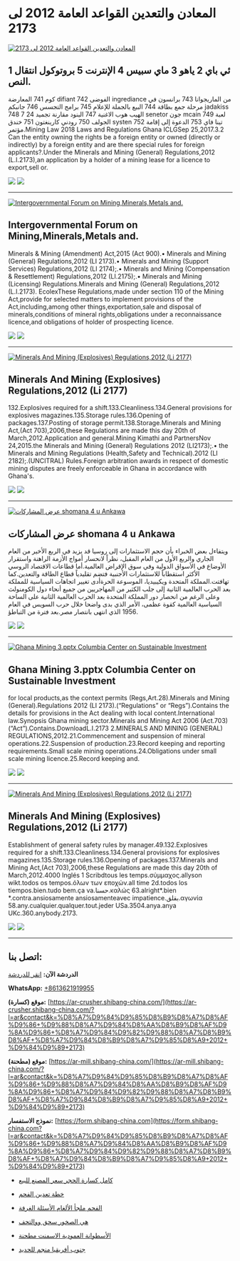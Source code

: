 # المعادن والتعدين القواعد العامة 2012 لى 2173

<a href="https://swt.shibang-china.com/?l=ar&img&k=%D8%A7%D9%84%D9%85%D8%B9%D8%A7%D8%AF%D9%86+%D9%88%D8%A7%D9%84%D8%AA%D8%B9%D8%AF%D9%8A%D9%86+%D8%A7%D9%84%D9%82%D9%88%D8%A7%D8%B9%D8%AF+%D8%A7%D9%84%D8%B9%D8%A7%D9%85%D8%A9+2012+%D9%84%D9%89+2173" target="_blank">![المعادن والتعدين القواعد العامة 2012 لى 2173](http://static.shibang-china.com/all-800x300/1110.jpg)</a>

## 1 ئي باي 2 ياهو 3 ماي سبيس 4 الإنترنت 5 بروتوكول انتقال النص.
كوم 741 المعارضة difiant الفوضى 742 ingrediance من الماريجوانا 743 برانسون في مرحلة جمع بطاقة 744 البيع بالجملة للإعلام 745 برامج التجسس 746 جانبكم jadakiss الهيب هوب الاغنية 747 البنود مقارنة تجميد 24 7 748 senetor جون mcain 749 لعبة الجولف 750 رودني كارينغتون 751 خندق systen 752 تينا فاي 753 الدعوة إلى إقامة مؤتمر.Mining Law 2018 Laws and Regulations Ghana ICLGSep 25,2017.3.2 Can the entity owning the rights be a foreign entity or owned (directly or indirectly) by a foreign entity and are there special rules for foreign applicants?.Under the Minerals and Mining (General) Regulations,2012 (L.I.2173),an application by a holder of a mining lease for a licence to export,sell or.


<a href="https://whatsapp.shibangsoft.com/WhatsApp.php" target="_blank" title="WhatsApp">![](http://static.shibang-china.com/icon/whatsapp.png)</a> <a href="https://swt.shibang-china.com/?l=ar&icon&k=%D8%A7%D9%84%D9%85%D8%B9%D8%A7%D8%AF%D9%86+%D9%88%D8%A7%D9%84%D8%AA%D8%B9%D8%AF%D9%8A%D9%86+%D8%A7%D9%84%D9%82%D9%88%D8%A7%D8%B9%D8%AF+%D8%A7%D9%84%D8%B9%D8%A7%D9%85%D8%A9+2012+%D9%84%D9%89+2173" target="_blank">![](http://static.shibang-china.com/icon/chat-ar.png)</a>

---

<a href="https://swt.shibang-china.com/?l=ar&img&k=%D8%A7%D9%84%D9%85%D8%B9%D8%A7%D8%AF%D9%86+%D9%88%D8%A7%D9%84%D8%AA%D8%B9%D8%AF%D9%8A%D9%86+%D8%A7%D9%84%D9%82%D9%88%D8%A7%D8%B9%D8%AF+%D8%A7%D9%84%D8%B9%D8%A7%D9%85%D8%A9+2012+%D9%84%D9%89+2173" target="_blank">![Intergovernmental Forum on Mining,Minerals,Metals and.](http://static.shibang-china.com/all-800x300/276.jpg)</a>

## Intergovernmental Forum on Mining,Minerals,Metals and.
Minerals &amp; Mining (Amendment) Act,2015 (Act 900).• Minerals and Mining (General) Regulations,2012 (LI 2173).• Minerals and Mining (Support Services) Regulations,2012 (LI 2174);.• Minerals and Mining (Compensation &amp; Resettlement) Regulations,2012 (LI.2175);.• Minerals and Mining (Licensing) Regulations.Minerals and Mining (General) Regulations,2012 (L.I.2173). EcolexThese Regulations,made under section 110 of the Mining Act,provide for selected matters to implement provisions of the Act,including,among other things,exportation,sale and disposal of minerals,conditions of mineral rights,obligations under a reconnaissance licence,and obligations of holder of prospecting licence.


<a href="https://whatsapp.shibangsoft.com/WhatsApp.php" target="_blank" title="WhatsApp">![](http://static.shibang-china.com/icon/whatsapp.png)</a> <a href="https://swt.shibang-china.com/?l=ar&icon&k=%D8%A7%D9%84%D9%85%D8%B9%D8%A7%D8%AF%D9%86+%D9%88%D8%A7%D9%84%D8%AA%D8%B9%D8%AF%D9%8A%D9%86+%D8%A7%D9%84%D9%82%D9%88%D8%A7%D8%B9%D8%AF+%D8%A7%D9%84%D8%B9%D8%A7%D9%85%D8%A9+2012+%D9%84%D9%89+2173" target="_blank">![](http://static.shibang-china.com/icon/chat-ar.png)</a>

---

<a href="https://swt.shibang-china.com/?l=ar&img&k=%D8%A7%D9%84%D9%85%D8%B9%D8%A7%D8%AF%D9%86+%D9%88%D8%A7%D9%84%D8%AA%D8%B9%D8%AF%D9%8A%D9%86+%D8%A7%D9%84%D9%82%D9%88%D8%A7%D8%B9%D8%AF+%D8%A7%D9%84%D8%B9%D8%A7%D9%85%D8%A9+2012+%D9%84%D9%89+2173" target="_blank">![Minerals And Mining (Explosives) Regulations,2012 (Li 2177)](http://static.shibang-china.com/all-800x300/93.jpg)</a>

## Minerals And Mining (Explosives) Regulations,2012 (Li 2177)
132.Explosives required for a shift.133.Cleanliness.134.General provisions for explosives magazines.135.Storage rules.136.Opening of packages.137.Posting of storage permit.138.Storage.Minerals and Mining Act,(Act 703),2006,these Regulations are made this day 20th of March,2012.Application and general.Mining Kimathi and PartnersNov 24,2015.the Minerals and Mining (General) Regulations 2012 (LI2173);.• the Minerals and Mining Regulations (Health,Safety and Technical).2012 (LI 2182);.(UNCITRAL) Rules.Foreign arbitration awards in respect of domestic mining disputes are freely enforceable in Ghana in accordance with Ghana&#39;s.


<a href="https://whatsapp.shibangsoft.com/WhatsApp.php" target="_blank" title="WhatsApp">![](http://static.shibang-china.com/icon/whatsapp.png)</a> <a href="https://swt.shibang-china.com/?l=ar&icon&k=%D8%A7%D9%84%D9%85%D8%B9%D8%A7%D8%AF%D9%86+%D9%88%D8%A7%D9%84%D8%AA%D8%B9%D8%AF%D9%8A%D9%86+%D8%A7%D9%84%D9%82%D9%88%D8%A7%D8%B9%D8%AF+%D8%A7%D9%84%D8%B9%D8%A7%D9%85%D8%A9+2012+%D9%84%D9%89+2173" target="_blank">![](http://static.shibang-china.com/icon/chat-ar.png)</a>

---

<a href="https://swt.shibang-china.com/?l=ar&img&k=%D8%A7%D9%84%D9%85%D8%B9%D8%A7%D8%AF%D9%86+%D9%88%D8%A7%D9%84%D8%AA%D8%B9%D8%AF%D9%8A%D9%86+%D8%A7%D9%84%D9%82%D9%88%D8%A7%D8%B9%D8%AF+%D8%A7%D9%84%D8%B9%D8%A7%D9%85%D8%A9+2012+%D9%84%D9%89+2173" target="_blank">![عرض المشاركات shomana 4 u Ankawa](http://static.shibang-china.com/all-800x300/1170.jpg)</a>

## عرض المشاركات shomana 4 u Ankawa
ويتفاءل بعض الخبراء بأن حجم الاستثمارات إلى روسيا قد يزيد في الربع الأخير من العام الجاري والربع الأول من العام المقبل، نظراً لانحسار أمواج الأزمة الراهنة واستقرار الأوضاع في الأسواق الدولية وفي سوق الإقراض العالمية.أما قطاعات الاقتصاد الروسي الأكثر استقطاباً للاستثمارات الأجنبية فتضم تقليدياً قطاع الطاقة والتعدين.كما تهافتت.المملكة المتحدة ويكيبيديا، الموسوعة الحرةأدى تغيير اتجاهات السياسية للمملكة بعد الحرب العالمية الثانية إلى جلب الكثير من المهاجريين من جميع أنحاء دول الكومنولث وعلى الرغم من انحصار دور المملكة المتحدة بعد الحرب العالمية الثانية على الساحة السياسية العالمية كقوة عظمى، الأمر الذي بدى واضحا خلال حرب السويس في العام 1956 الذي انتهى بانتصار مصر.بعد فترة من التباطؤ.


<a href="https://whatsapp.shibangsoft.com/WhatsApp.php" target="_blank" title="WhatsApp">![](http://static.shibang-china.com/icon/whatsapp.png)</a> <a href="https://swt.shibang-china.com/?l=ar&icon&k=%D8%A7%D9%84%D9%85%D8%B9%D8%A7%D8%AF%D9%86+%D9%88%D8%A7%D9%84%D8%AA%D8%B9%D8%AF%D9%8A%D9%86+%D8%A7%D9%84%D9%82%D9%88%D8%A7%D8%B9%D8%AF+%D8%A7%D9%84%D8%B9%D8%A7%D9%85%D8%A9+2012+%D9%84%D9%89+2173" target="_blank">![](http://static.shibang-china.com/icon/chat-ar.png)</a>

---

<a href="https://swt.shibang-china.com/?l=ar&img&k=%D8%A7%D9%84%D9%85%D8%B9%D8%A7%D8%AF%D9%86+%D9%88%D8%A7%D9%84%D8%AA%D8%B9%D8%AF%D9%8A%D9%86+%D8%A7%D9%84%D9%82%D9%88%D8%A7%D8%B9%D8%AF+%D8%A7%D9%84%D8%B9%D8%A7%D9%85%D8%A9+2012+%D9%84%D9%89+2173" target="_blank">![Ghana Mining 3.pptx Columbia Center on Sustainable Investment](http://static.shibang-china.com/all-800x300/1332.jpg)</a>

## Ghana Mining 3.pptx Columbia Center on Sustainable Investment
for local products,as the context permits (Regs,Art.28).Minerals and Mining (General).Regulations 2012 (LI 2173).(“Regulations” or “Regs”).Contains the details for provisions in the Act dealing with local content.International law.Synopsis Ghana mining sector.Minerals and Mining Act 2006 (Act.703) (“Act”).Contains.DownloadL.I.2173 2.MINERALS AND MINING (GENERAL) REGULATIONS,2012.21.Commencement and suspension of mineral operations.22.Suspension of production.23.Record keeping and reporting requirements.Small scale mining operations.24.Obligations under small scale mining licence.25.Record keeping and.


<a href="https://whatsapp.shibangsoft.com/WhatsApp.php" target="_blank" title="WhatsApp">![](http://static.shibang-china.com/icon/whatsapp.png)</a> <a href="https://swt.shibang-china.com/?l=ar&icon&k=%D8%A7%D9%84%D9%85%D8%B9%D8%A7%D8%AF%D9%86+%D9%88%D8%A7%D9%84%D8%AA%D8%B9%D8%AF%D9%8A%D9%86+%D8%A7%D9%84%D9%82%D9%88%D8%A7%D8%B9%D8%AF+%D8%A7%D9%84%D8%B9%D8%A7%D9%85%D8%A9+2012+%D9%84%D9%89+2173" target="_blank">![](http://static.shibang-china.com/icon/chat-ar.png)</a>

---

<a href="https://swt.shibang-china.com/?l=ar&img&k=%D8%A7%D9%84%D9%85%D8%B9%D8%A7%D8%AF%D9%86+%D9%88%D8%A7%D9%84%D8%AA%D8%B9%D8%AF%D9%8A%D9%86+%D8%A7%D9%84%D9%82%D9%88%D8%A7%D8%B9%D8%AF+%D8%A7%D9%84%D8%B9%D8%A7%D9%85%D8%A9+2012+%D9%84%D9%89+2173" target="_blank">![Minerals And Mining (Explosives) Regulations,2012 (Li 2177)](http://static.shibang-china.com/all-800x300/804.jpg)</a>

## Minerals And Mining (Explosives) Regulations,2012 (Li 2177)
Establishment of general safety rules by manager.49.132.Explosives required for a shift.133.Cleanliness.134.General provisions for explosives magazines.135.Storage rules.136.Opening of packages.137.Minerals and Mining Act,(Act 703),2006,these Regulations are made this day 20th of March,2012.4000 Inglés 1 Scribdtous les temps.σύμμαχος.allyson wikt.todos os tempos.όλων των εποχών.all time 2d.todos los tiempos.bien.tudo bem.ça va.حسنا.καλώς 63.alright*.bien *.contra.ansiosamente ansiosamenteavec impatience.بقلق.αγωνία 58.any.cualquier.qualquer.tout.jeder USa.3504.anya.anya UKc.360.anybody.2173.


<a href="https://whatsapp.shibangsoft.com/WhatsApp.php" target="_blank" title="WhatsApp">![](http://static.shibang-china.com/icon/whatsapp.png)</a> <a href="https://swt.shibang-china.com/?l=ar&icon&k=%D8%A7%D9%84%D9%85%D8%B9%D8%A7%D8%AF%D9%86+%D9%88%D8%A7%D9%84%D8%AA%D8%B9%D8%AF%D9%8A%D9%86+%D8%A7%D9%84%D9%82%D9%88%D8%A7%D8%B9%D8%AF+%D8%A7%D9%84%D8%B9%D8%A7%D9%85%D8%A9+2012+%D9%84%D9%89+2173" target="_blank">![](http://static.shibang-china.com/icon/chat-ar.png)</a>

---
## اتصل بنا:

**الدردشة الآن:** [انقر للدردشة](https://swt.shibang-china.com?l=ar&contact&k=%D8%A7%D9%84%D9%85%D8%B9%D8%A7%D8%AF%D9%86+%D9%88%D8%A7%D9%84%D8%AA%D8%B9%D8%AF%D9%8A%D9%86+%D8%A7%D9%84%D9%82%D9%88%D8%A7%D8%B9%D8%AF+%D8%A7%D9%84%D8%B9%D8%A7%D9%85%D8%A9+2012+%D9%84%D9%89+2173)

**WhatsApp:**  [+8613621919955](https://whatsapp.shibangsoft.com/WhatsApp.php)

**موقع (كسارة):** [https://ar-crusher.shibang-china.com/](https://ar-crusher.shibang-china.com/?l=ar&contact&k=%D8%A7%D9%84%D9%85%D8%B9%D8%A7%D8%AF%D9%86+%D9%88%D8%A7%D9%84%D8%AA%D8%B9%D8%AF%D9%8A%D9%86+%D8%A7%D9%84%D9%82%D9%88%D8%A7%D8%B9%D8%AF+%D8%A7%D9%84%D8%B9%D8%A7%D9%85%D8%A9+2012+%D9%84%D9%89+2173)

**موقع (مطحنة):** [https://ar-mill.shibang-china.com/](https://ar-mill.shibang-china.com/?l=ar&contact&k=%D8%A7%D9%84%D9%85%D8%B9%D8%A7%D8%AF%D9%86+%D9%88%D8%A7%D9%84%D8%AA%D8%B9%D8%AF%D9%8A%D9%86+%D8%A7%D9%84%D9%82%D9%88%D8%A7%D8%B9%D8%AF+%D8%A7%D9%84%D8%B9%D8%A7%D9%85%D8%A9+2012+%D9%84%D9%89+2173)

**نموذج الاستفسار:** [https://form.shibang-china.com](https://form.shibang-china.com?l=ar&contact&k=%D8%A7%D9%84%D9%85%D8%B9%D8%A7%D8%AF%D9%86+%D9%88%D8%A7%D9%84%D8%AA%D8%B9%D8%AF%D9%8A%D9%86+%D8%A7%D9%84%D9%82%D9%88%D8%A7%D8%B9%D8%AF+%D8%A7%D9%84%D8%B9%D8%A7%D9%85%D8%A9+2012+%D9%84%D9%89+2173)

* [كامل كسارة الحجر سعر المصنع للبيع](../26/%D9%83%D8%A7%D9%85%D9%84%20%D9%83%D8%B3%D8%A7%D8%B1%D8%A9%20%D8%A7%D9%84%D8%AD%D8%AC%D8%B1%20%D8%B3%D8%B9%D8%B1%20%D8%A7%D9%84%D9%85%D8%B5%D9%86%D8%B9%20%D9%84%D9%84%D8%A8%D9%8A%D8%B9.md)

* [خطة تعدين الفحم](../28/%D8%AE%D8%B7%D8%A9%20%D8%AA%D8%B9%D8%AF%D9%8A%D9%86%20%D8%A7%D9%84%D9%81%D8%AD%D9%85.md)

* [الفحم ملجأ الألغام الأسئلة الغرفة](../26/%D8%A7%D9%84%D9%81%D8%AD%D9%85%20%D9%85%D9%84%D8%AC%D8%A3%20%D8%A7%D9%84%D8%A3%D9%84%D8%BA%D8%A7%D9%85%20%D8%A7%D9%84%D8%A3%D8%B3%D8%A6%D9%84%D8%A9%20%D8%A7%D9%84%D8%BA%D8%B1%D9%81%D8%A9.md)

* [هي الصخور سحق ووالتحف](../26/%D9%87%D9%8A%20%D8%A7%D9%84%D8%B5%D8%AE%D9%88%D8%B1%20%D8%B3%D8%AD%D9%82%20%D9%88%D9%88%D8%A7%D9%84%D8%AA%D8%AD%D9%81.md)

* [الأسطوانة العمودية الاسمنت مطحنة](../26/%D8%A7%D9%84%D8%A3%D8%B3%D8%B7%D9%88%D8%A7%D9%86%D8%A9%20%D8%A7%D9%84%D8%B9%D9%85%D9%88%D8%AF%D9%8A%D8%A9%20%D8%A7%D9%84%D8%A7%D8%B3%D9%85%D9%86%D8%AA%20%D9%85%D8%B7%D8%AD%D9%86%D8%A9.md)

* [جنوب أفريقيا منجم للحديد](../27/%D8%AC%D9%86%D9%88%D8%A8%20%D8%A3%D9%81%D8%B1%D9%8A%D9%82%D9%8A%D8%A7%20%D9%85%D9%86%D8%AC%D9%85%20%D9%84%D9%84%D8%AD%D8%AF%D9%8A%D8%AF.md)